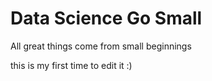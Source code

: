 # Data Science Go Small

All great things come from small beginnings

this is my first time to edit it :)
